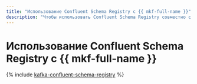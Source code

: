 ```yaml
---
title: "Использование Confluent Schema Registry с {{ mkf-full-name }}"
description: "Чтобы использовать Confluent Schema Registry совместно с {{ mkf-name }}, создайте топик для уведомлений об изменении схем форматов данных, установите и настройте Confluent Schema Registry на виртуальной машине, создайте скрипты производителя и потребителя."
---
```


# Использование Confluent Schema Registry с {{ mkf-full-name }}

{% include [kafka-confluent-schema-registry](../../_tutorials/kafka/kafka-confluent-schema-registry.md) %}
